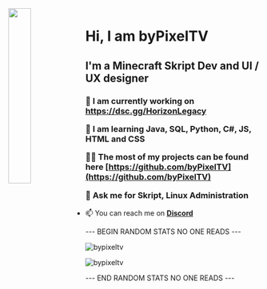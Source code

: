 <img align='left' src='https://cdn.discordapp.com/attachments/959477385626026024/975700403792515122/profile-first-issue-dark.png' width='30%'/> 

<h1 align="left">Hi, I am byPixelTV</h1>
<h2 align="left">I'm a Minecraft Skript Dev and UI / UX designer</h1>

<h3 align="left">
  
  🔭 I am currently working on https://dsc.gg/HorizonLegacy
  
  🌱 I am learning **Java, SQL, Python, C#, JS, HTML and CSS**
    
  👨‍💻 The most of my projects can be found here **[https://github.com/byPixelTV](https://github.com/byPixelTV)**
    
  💬 Ask me for **Skript, Linux Administration**
  
</h3>

- 📫 You can reach me on **[Discord](https://discord.com/users/918149623133143061)**

--- BEGIN RANDOM STATS NO ONE READS ---

![bypixeltv](https://github-readme-stats.vercel.app/api?username=byPixelTV&show_icons=true&theme=tokyonight&hide=["issues"])

![bypixeltv](https://github-readme-stats.vercel.app/api/top-langs?username=byPixelTV&show_icons=true&theme=tokyonight&layout=compact)

--- END RANDOM STATS NO ONE READS ---

